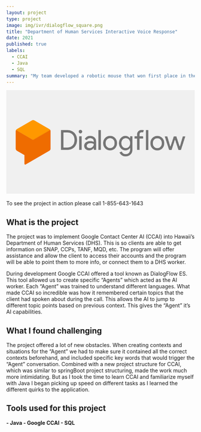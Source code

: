 ```yaml
---
layout: project
type: project
image: img/ivr/dialogflow_square.png
title: "Department of Human Services Interactive Voice Response"
date: 2021
published: true
labels:
  - CCAI
  - Java
  - SQL
summary: "My team developed a robotic mouse that won first place in the 2015 UH Micromouse competition."
---
```


<div class="text-center p-4">
  <img width="600px" src="../img/ivr/dialogflow.png" class="img-thumbnail" >

</div>

To see the project in action please call  1-855-643-1643

## What is the project

The project was to implement Google Contact Center AI (CCAI) into Hawaii’s Department of Human Services (DHS). This is so clients are able to get information on SNAP, CCPs, TANF, MQD, etc. The program will offer assistance and allow the client to access their accounts and the program will be able to point them to more info, or connect them to a DHS worker. 

During development Google CCAI offered a tool known as DialogFlow ES. This tool allowed us to create specific “Agents” which acted as the AI worker. Each “Agent” was trained to understand different languages. What made CCAI so incredible was how it remembered certain topics that the client had spoken about during the call. This allows the AI to jump to different topic points based on previous context. This gives the “Agent” it’s AI capabilities.

## What I found challenging 
The project offered a lot of new obstacles. When creating contexts and situations for the “Agent” we had to make sure it contained all the correct contexts beforehand, and included specific key words that would trigger the “Agent” conversation. Combined with a new project structure for CCAI, which was similar to springBoot project structuring, made the work much more intimidating. But as I took the time to learn CCAI and familiarize myself with Java I began picking up speed on different tasks as I learned the different quirks to the application.

## Tools used for this project
**- Java - Google CCAI - SQL**
